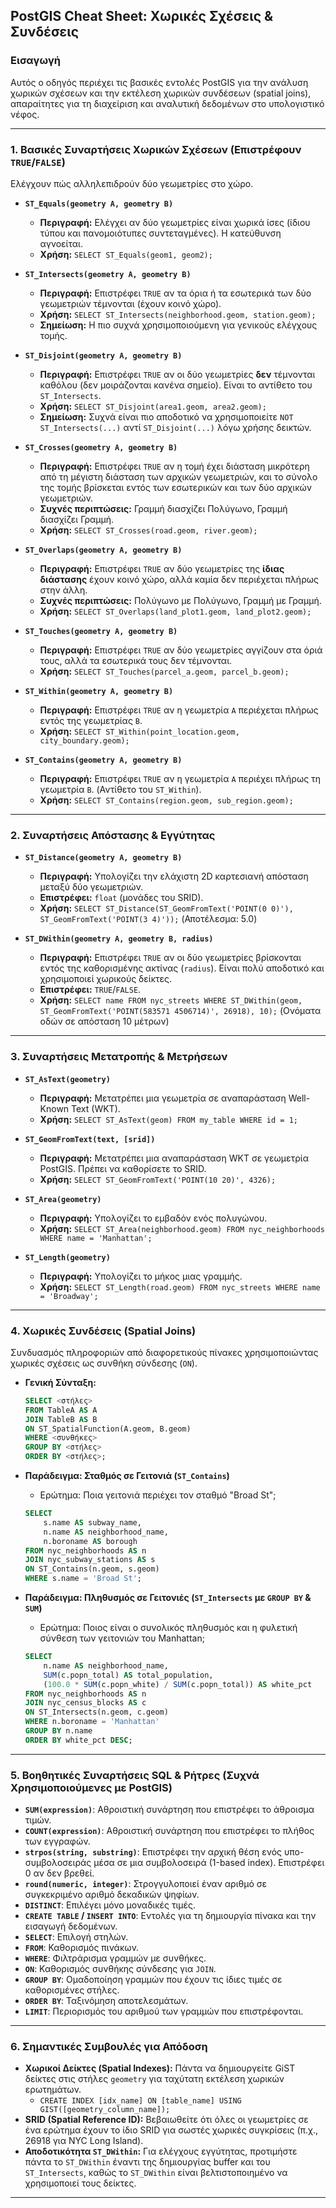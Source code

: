 ## PostGIS Cheat Sheet: Χωρικές Σχέσεις & Συνδέσεις

### Εισαγωγή
Αυτός ο οδηγός περιέχει τις βασικές εντολές PostGIS για την ανάλυση χωρικών σχέσεων και την εκτέλεση χωρικών συνδέσεων (spatial joins), απαραίτητες για τη διαχείριση και αναλυτική δεδομένων στο υπολογιστικό νέφος.

---

### 1. Βασικές Συναρτήσεις Χωρικών Σχέσεων (Επιστρέφουν `TRUE`/`FALSE`)

Ελέγχουν πώς αλληλεπιδρούν δύο γεωμετρίες στο χώρο.

*   **`ST_Equals(geometry A, geometry B)`**
    *   **Περιγραφή:** Ελέγχει αν δύο γεωμετρίες είναι χωρικά ίσες (ίδιου τύπου και πανομοιότυπες συντεταγμένες). Η κατεύθυνση αγνοείται.
    *   **Χρήση:** `SELECT ST_Equals(geom1, geom2);`

*   **`ST_Intersects(geometry A, geometry B)`**
    *   **Περιγραφή:** Επιστρέφει `TRUE` αν τα όρια ή τα εσωτερικά των δύο γεωμετριών τέμνονται (έχουν κοινό χώρο).
    *   **Χρήση:** `SELECT ST_Intersects(neighborhood.geom, station.geom);`
    *   **Σημείωση:** Η πιο συχνά χρησιμοποιούμενη για γενικούς ελέγχους τομής.

*   **`ST_Disjoint(geometry A, geometry B)`**
    *   **Περιγραφή:** Επιστρέφει `TRUE` αν οι δύο γεωμετρίες **δεν** τέμνονται καθόλου (δεν μοιράζονται κανένα σημείο). Είναι το αντίθετο του `ST_Intersects`.
    *   **Χρήση:** `SELECT ST_Disjoint(area1.geom, area2.geom);`
    *   **Σημείωση:** Συχνά είναι πιο αποδοτικό να χρησιμοποιείτε `NOT ST_Intersects(...)` αντί `ST_Disjoint(...)` λόγω χρήσης δεικτών.

*   **`ST_Crosses(geometry A, geometry B)`**
    *   **Περιγραφή:** Επιστρέφει `TRUE` αν η τομή έχει διάσταση μικρότερη από τη μέγιστη διάσταση των αρχικών γεωμετριών, και το σύνολο της τομής βρίσκεται εντός των εσωτερικών και των δύο αρχικών γεωμετριών.
    *   **Συχνές περιπτώσεις:** Γραμμή διασχίζει Πολύγωνο, Γραμμή διασχίζει Γραμμή.
    *   **Χρήση:** `SELECT ST_Crosses(road.geom, river.geom);`

*   **`ST_Overlaps(geometry A, geometry B)`**
    *   **Περιγραφή:** Επιστρέφει `TRUE` αν δύο γεωμετρίες της **ίδιας διάστασης** έχουν κοινό χώρο, αλλά καμία δεν περιέχεται πλήρως στην άλλη.
    *   **Συχνές περιπτώσεις:** Πολύγωνο με Πολύγωνο, Γραμμή με Γραμμή.
    *   **Χρήση:** `SELECT ST_Overlaps(land_plot1.geom, land_plot2.geom);`

*   **`ST_Touches(geometry A, geometry B)`**
    *   **Περιγραφή:** Επιστρέφει `TRUE` αν δύο γεωμετρίες αγγίζουν στα όριά τους, αλλά τα εσωτερικά τους δεν τέμνονται.
    *   **Χρήση:** `SELECT ST_Touches(parcel_a.geom, parcel_b.geom);`

*   **`ST_Within(geometry A, geometry B)`**
    *   **Περιγραφή:** Επιστρέφει `TRUE` αν η γεωμετρία `A` περιέχεται πλήρως εντός της γεωμετρίας `B`.
    *   **Χρήση:** `SELECT ST_Within(point_location.geom, city_boundary.geom);`

*   **`ST_Contains(geometry A, geometry B)`**
    *   **Περιγραφή:** Επιστρέφει `TRUE` αν η γεωμετρία `A` περιέχει πλήρως τη γεωμετρία `B`. (Αντίθετο του `ST_Within`).
    *   **Χρήση:** `SELECT ST_Contains(region.geom, sub_region.geom);`

---

### 2. Συναρτήσεις Απόστασης & Εγγύτητας

*   **`ST_Distance(geometry A, geometry B)`**
    *   **Περιγραφή:** Υπολογίζει την ελάχιστη 2D καρτεσιανή απόσταση μεταξύ δύο γεωμετριών.
    *   **Επιστρέφει:** `float` (μονάδες του SRID).
    *   **Χρήση:** `SELECT ST_Distance(ST_GeomFromText('POINT(0 0)'), ST_GeomFromText('POINT(3 4)'));` (Αποτέλεσμα: 5.0)

*   **`ST_DWithin(geometry A, geometry B, radius)`**
    *   **Περιγραφή:** Επιστρέφει `TRUE` αν οι δύο γεωμετρίες βρίσκονται εντός της καθορισμένης ακτίνας (`radius`). Είναι πολύ αποδοτικό και χρησιμοποιεί χωρικούς δείκτες.
    *   **Επιστρέφει:** `TRUE`/`FALSE`.
    *   **Χρήση:** `SELECT name FROM nyc_streets WHERE ST_DWithin(geom, ST_GeomFromText('POINT(583571 4506714)', 26918), 10);` (Ονόματα οδών σε απόσταση 10 μέτρων)

---

### 3. Συναρτήσεις Μετατροπής & Μετρήσεων

*   **`ST_AsText(geometry)`**
    *   **Περιγραφή:** Μετατρέπει μια γεωμετρία σε αναπαράσταση Well-Known Text (WKT).
    *   **Χρήση:** `SELECT ST_AsText(geom) FROM my_table WHERE id = 1;`

*   **`ST_GeomFromText(text, [srid])`**
    *   **Περιγραφή:** Μετατρέπει μια αναπαράσταση WKT σε γεωμετρία PostGIS. Πρέπει να καθορίσετε το SRID.
    *   **Χρήση:** `SELECT ST_GeomFromText('POINT(10 20)', 4326);`

*   **`ST_Area(geometry)`**
    *   **Περιγραφή:** Υπολογίζει το εμβαδόν ενός πολυγώνου.
    *   **Χρήση:** `SELECT ST_Area(neighborhood.geom) FROM nyc_neighborhoods WHERE name = 'Manhattan';`

*   **`ST_Length(geometry)`**
    *   **Περιγραφή:** Υπολογίζει το μήκος μιας γραμμής.
    *   **Χρήση:** `SELECT ST_Length(road.geom) FROM nyc_streets WHERE name = 'Broadway';`

---

### 4. Χωρικές Συνδέσεις (Spatial Joins)

Συνδυασμός πληροφοριών από διαφορετικούς πίνακες χρησιμοποιώντας χωρικές σχέσεις ως συνθήκη σύνδεσης (`ON`).

*   **Γενική Σύνταξη:**
    ```sql
    SELECT <στήλες>
    FROM TableA AS A
    JOIN TableB AS B
    ON ST_SpatialFunction(A.geom, B.geom)
    WHERE <συνθήκες>
    GROUP BY <στήλες>
    ORDER BY <στήλες>;
    ```

*   **Παράδειγμα: Σταθμός σε Γειτονιά (`ST_Contains`)**
    *   Ερώτημα: Ποια γειτονιά περιέχει τον σταθμό "Broad St";
    ```sql
    SELECT
        s.name AS subway_name,
        n.name AS neighborhood_name,
        n.boroname AS borough
    FROM nyc_neighborhoods AS n
    JOIN nyc_subway_stations AS s
    ON ST_Contains(n.geom, s.geom)
    WHERE s.name = 'Broad St';
    ```

*   **Παράδειγμα: Πληθυσμός σε Γειτονιές (`ST_Intersects` με `GROUP BY` & `SUM`)**
    *   Ερώτημα: Ποιος είναι ο συνολικός πληθυσμός και η φυλετική σύνθεση των γειτονιών του Manhattan;
    ```sql
    SELECT
        n.name AS neighborhood_name,
        SUM(c.popn_total) AS total_population,
        (100.0 * SUM(c.popn_white) / SUM(c.popn_total)) AS white_pct
    FROM nyc_neighborhoods AS n
    JOIN nyc_census_blocks AS c
    ON ST_Intersects(n.geom, c.geom)
    WHERE n.boroname = 'Manhattan'
    GROUP BY n.name
    ORDER BY white_pct DESC;
    ```

---

### 5. Βοηθητικές Συναρτήσεις SQL & Ρήτρες (Συχνά Χρησιμοποιούμενες με PostGIS)

*   **`SUM(expression)`**: Αθροιστική συνάρτηση που επιστρέφει το άθροισμα τιμών.
*   **`COUNT(expression)`**: Αθροιστική συνάρτηση που επιστρέφει το πλήθος των εγγραφών.
*   **`strpos(string, substring)`**: Επιστρέφει την αρχική θέση ενός υπο-συμβολοσειράς μέσα σε μια συμβολοσειρά (1-based index). Επιστρέφει 0 αν δεν βρεθεί.
*   **`round(numeric, integer)`**: Στρογγυλοποιεί έναν αριθμό σε συγκεκριμένο αριθμό δεκαδικών ψηφίων.
*   **`DISTINCT`**: Επιλέγει μόνο μοναδικές τιμές.
*   **`CREATE TABLE` / `INSERT INTO`**: Εντολές για τη δημιουργία πίνακα και την εισαγωγή δεδομένων.
*   **`SELECT`**: Επιλογή στηλών.
*   **`FROM`**: Καθορισμός πινάκων.
*   **`WHERE`**: Φιλτράρισμα γραμμών με συνθήκες.
*   **`ON`**: Καθορισμός συνθήκης σύνδεσης για `JOIN`.
*   **`GROUP BY`**: Ομαδοποίηση γραμμών που έχουν τις ίδιες τιμές σε καθορισμένες στήλες.
*   **`ORDER BY`**: Ταξινόμηση αποτελεσμάτων.
*   **`LIMIT`**: Περιορισμός του αριθμού των γραμμών που επιστρέφονται.

---

### 6. Σημαντικές Συμβουλές για Απόδοση

*   **Χωρικοί Δείκτες (Spatial Indexes):** Πάντα να δημιουργείτε GiST δείκτες στις στήλες `geometry` για ταχύτατη εκτέλεση χωρικών ερωτημάτων.
    *   `CREATE INDEX [idx_name] ON [table_name] USING GIST([geometry_column_name]);`
*   **SRID (Spatial Reference ID):** Βεβαιωθείτε ότι όλες οι γεωμετρίες σε ένα ερώτημα έχουν το ίδιο SRID για σωστές χωρικές συγκρίσεις (π.χ., 26918 για NYC Long Island).
*   **Αποδοτικότητα `ST_DWithin`:** Για ελέγχους εγγύτητας, προτιμήστε πάντα το `ST_DWithin` έναντι της δημιουργίας buffer και του `ST_Intersects`, καθώς το `ST_DWithin` είναι βελτιστοποιημένο να χρησιμοποιεί τους δείκτες.

---

